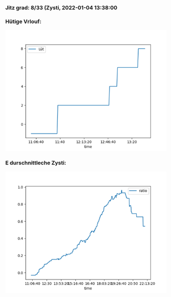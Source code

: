 ### Jitz grad: 8/33 (Zysti, 2022-01-04 13:38:00

### Hütige Vrlouf:
![Graph](Today.png)

### E durschnittleche Zysti:
![Graph](Zysti.png)